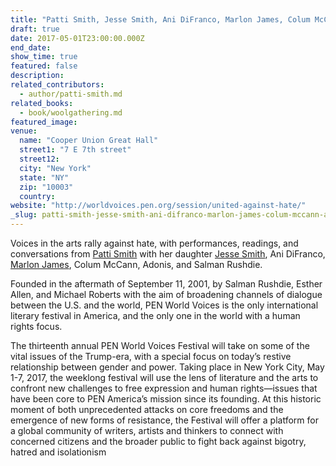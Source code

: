 ```yaml
---
title: "Patti Smith, Jesse Smith, Ani DiFranco, Marlon James, Colum McCann, and Salman Rushdie at PEN\'s World Voices event: United Against Hate"
draft: true
date: 2017-05-01T23:00:00.000Z
end_date:
show_time: true
featured: false
description:
related_contributors:
  - author/patti-smith.md
related_books:
  - book/woolgathering.md
featured_image: 
venue:
  name: "Cooper Union Great Hall"
  street1: "7 E 7th street"
  street12:
  city: "New York"
  state: "NY"
  zip: "10003"
  country:
website: "http://worldvoices.pen.org/session/united-against-hate/"
_slug: patti-smith-jesse-smith-ani-difranco-marlon-james-colum-mccann-and-salman-rushdie-at-pens-world-voices-event-united-against-hate
---
```


Voices in the arts rally against hate, with performances, readings, and conversations from [Patti Smith](http://worldvoices.pen.org/speaker/patti-smith/) with her daughter [Jesse Smith](http://worldvoices.pen.org/speaker/%E2%80%8Bjesse-paris-smith/), Ani DiFranco, [Marlon James](http://worldvoices.pen.org/speaker/marlon-james/), Colum McCann, Adonis, and Salman Rushdie.

Founded in the aftermath of September 11, 2001, by Salman Rushdie, Esther Allen, and Michael Roberts with the aim of broadening channels of dialogue between the U.S. and the world, PEN World Voices is the only international literary festival in America, and the only one in the world with a human rights focus.

The thirteenth annual PEN World Voices Festival will take on some of the vital issues of the Trump-era, with a special focus on today’s restive relationship between gender and power. Taking place in New York City, May 1-7, 2017, the weeklong festival will use the lens of literature and the arts to confront new challenges to free expression and human rights—issues that have been core to PEN America’s mission since its founding. At this historic moment of both unprecedented attacks on core freedoms and the emergence of new forms of resistance, the Festival will offer a platform for a global community of writers, artists and thinkers to connect with concerned citizens and the broader public to fight back against bigotry, hatred and isolationism

